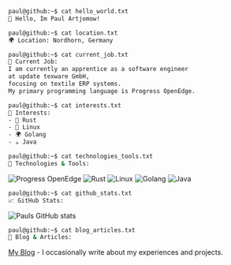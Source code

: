 ```bash
paul@github:~$ cat hello_world.txt
👋 Hello, Im Paul Artjomow!

paul@github:~$ cat location.txt
🌍 Location: Nordhorn, Germany

paul@github:~$ cat current_job.txt
💼 Current Job: 
I am currently an apprentice as a software engineer 
at update texware GmbH,
focusing on textile ERP systems.
My primary programming language is Progress OpenEdge.

paul@github:~$ cat interests.txt
🌟 Interests:
- 🦀 Rust
- 🐧 Linux
- 🌍 Golang
- ☕ Java

paul@github:~$ cat technologies_tools.txt
🔧 Technologies & Tools:
```
![Progress OpenEdge](https://img.shields.io/badge/Progress%20OpenEdge-0033A0?style=flat&logo=progress&logoColor=white)
![Rust](https://img.shields.io/badge/rust-000000?style=flat&logo=rust&logoColor=white)
![Linux](https://img.shields.io/badge/linux-FCC624?style=flat&logo=linux&logoColor=black)
![Golang](https://img.shields.io/badge/go-00ADD8?style=flat&logo=go&logoColor=white)
![Java](https://img.shields.io/badge/java-007396?style=flat&logo=openjdk&logoColor=white)

```bash
paul@github:~$ cat github_stats.txt
📈 GitHub Stats:
```
![Pauls GitHub stats](https://github-readme-stats.vercel.app/api?username=prixix&show_icons=true&theme=radical)

```bash
paul@github:~$ cat blog_articles.txt
📝 Blog & Articles:
```
[My Blog](https://www.prixix.com) - I occasionally write about my experiences and projects.
